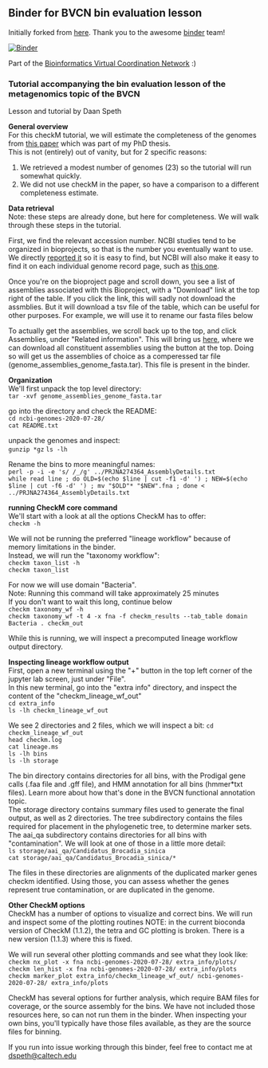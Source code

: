 ## Binder for BVCN bin evaluation lesson

Initially forked from [here](https://github.com/binder-examples/conda). Thank you to the awesome [binder](https://mybinder.org/) team!
  
[![Binder](https://mybinder.org/badge_logo.svg)](https://mybinder.org/v2/gh/biovcnet/bvcn-binder-checkm/master?urlpath=lab)
  
Part of the [Bioinformatics Virtual Coordination Network](https://biovcnet.github.io/) :)


### Tutorial accompanying the bin evaluation lesson of the metagenomics topic of the BVCN
Lesson and tutorial by Daan Speth
   
**General overview**  
For this checkM tutorial, we will estimate the completeness of the genomes from [this paper](https://www.nature.com/articles/ncomms11172) which was part of my PhD thesis.  
This is not (entirely) out of vanity, but for 2 specific reasons:  
1) We retrieved a modest number of genomes (23) so the tutorial will run somewhat quickly.  
2) We did not use checkM in the paper, so have a comparison to a different completeness estimate.  


**Data retrieval**  
Note: these steps are already done, but here for completeness.
We will walk through these steps in the tutorial.  
  
First, we find the relevant accession number. NCBI studies tend to be organized in bioprojects, so that is the number you eventually want to use. 
We directly [reported it](https://www.ncbi.nlm.nih.gov/bioproject/PRJNA274364) so it is easy to find, 
but NCBI will also make it easy to find it on each individual genome record page, such as [this one](https://www.ncbi.nlm.nih.gov/nuccore/LLZP00000000).  
  
Once you're on the bioproject page and scroll down, you see a list of assemblies associated with this Bioproject, with a "Download" link at the top right of the table.
If you click the link, this will sadly not download the assmblies. But it will download a tsv file of the table, which can be useful for other purposes. 
For example, we will use it to rename our fasta files below   
   
To actually get the assemblies, we scroll back up to the top, and click Assemblies, under "Related information". 
This will bring us [here](https://www.ncbi.nlm.nih.gov/assembly?LinkName=bioproject_assembly_all&from_uid=274364), 
where we can download all constituent assemblies using the button at the top. 
Doing so will get us the assemblies of choice as a comperessed tar file (genome_assemblies_genome_fasta.tar). This file is present in the binder.
   
   
**Organization**  
We'll first unpack the top level directory:   
```tar -xvf genome_assemblies_genome_fasta.tar```
  
go into the directory and check the README:  
```cd ncbi-genomes-2020-07-28/```  
```cat README.txt```  
   
unpack the genomes and inspect:  
```gunzip *gz```
```ls -lh```  
  
Rename the bins to more meaningful names:  
```perl -p -i -e 's/ /_/g' ../PRJNA274364_AssemblyDetails.txt```  
```while read line ; do OLD=$(echo $line | cut -f1 -d' ') ; NEW=$(echo $line | cut -f6 -d' ') ; mv "$OLD"* "$NEW".fna ; done < ../PRJNA274364_AssemblyDetails.txt```   
  
  
**running CheckM core command**  
We'll start with a look at all the options CheckM has to offer:  
```checkm -h```

We will	not be running the preferred "lineage workflow" because	of memory limitations in the binder.  
Instead, we will run the "taxonomy workflow":  
```checkm taxon_list -h```  
```checkm taxon_list```  
  
For now we will use domain "Bacteria".  
Note: Running this command will take approximately 25 minutes   
If you don't want to wait this long, continue below  
```checkm taxonomy_wf -h```  
```checkm taxonomy_wf -t 4 -x fna -f checkm_results --tab_table domain Bacteria . checkm_out```  
    
While this is running, we will inspect a precomputed lineage workflow output directory.  
  
  
**Inspecting lineage workflow output**  
First, open a new terminal using the "+" button in the top left corner of the jupyter lab screen, just under "File".  
In this new terminal, go into the "extra info" directory, and inspect the content of the "checkm_lineage_wf_out"  
```cd extra_info```   
```ls -lh checkm_lineage_wf_out```  
  
We see 2 directories and 2 files, which we will inspect a bit:
```cd checkm_lineage_wf_out```  
```head checkm.log```  
```cat lineage.ms```   
```ls -lh bins```  
```ls -lh storage```  
   
The bin directory contains directories for all bins, with the Prodigal gene calls (.faa file and .gff file), 
and HMM annotation for all bins (hmmer*txt files). Learn more about how that's done in the BVCN functional annotation topic.  
The storage directory contains summary files used to generate the final output, as well as 2 directories.
The tree subdirectory contains the files required for placement in the phylogenetic tree, to determine marker sets.
The aai_qa subdirectory contains directories for all bins with "contamination". We will look at one of those in a little more detail:  
```ls storage/aai_qa/Candidatus_Brocadia_sinica```  
```cat storage/aai_qa/Candidatus_Brocadia_sinica/*```  
  
The files in these directories are alignments of the duplicated marker genes checkm identified. 
Using those, you can assess whether the genes represent true contamination, or are duplicated in the genome.   


**Other CheckM options**  
CheckM has a number of options to visualize and correct bins. We will run and inspect some of the plotting routines 
NOTE: in the current bioconda version of CheckM (1.1.2), the tetra and GC plotting is broken. There is a new version (1.1.3) where this is fixed.  
  
We will run several other plotting commands and see what they look like:   
```checkm nx_plot -x fna ncbi-genomes-2020-07-28/ extra_info/plots/```  
```checkm len_hist -x fna ncbi-genomes-2020-07-28/ extra_info/plots```  
```checkm marker_plot extra_info/checkm_lineage_wf_out/ ncbi-genomes-2020-07-28/ extra_info/plots```  
  
CheckM has several options for further analysis, which require BAM files for coverage, or the source assembly for the bins. 
We have not included those resources here, so can not run them in the binder.
When inspecting your own bins, you'll typically have those files available, as they are the source files for binning.  
  
If you run into issue working through this binder, feel free to contact me at dspeth@caltech.edu  
